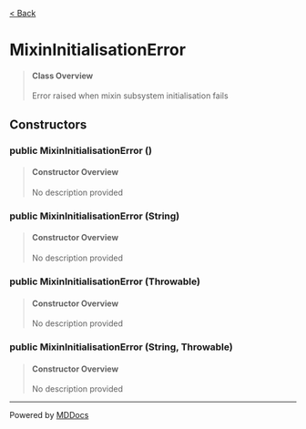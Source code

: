 [< Back](../README.md)
# MixinInitialisationError #
>#### Class Overview ####
>Error raised when mixin subsystem initialisation fails
## Constructors ##
### public MixinInitialisationError () ###
>#### Constructor Overview ####
>No description provided
>
### public MixinInitialisationError (String) ###
>#### Constructor Overview ####
>No description provided
>
### public MixinInitialisationError (Throwable) ###
>#### Constructor Overview ####
>No description provided
>
### public MixinInitialisationError (String, Throwable) ###
>#### Constructor Overview ####
>No description provided
>

---
Powered by [MDDocs](https://github.com/VRCube/MDDocs)